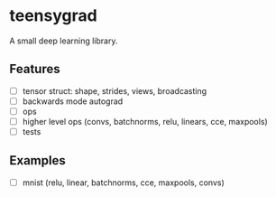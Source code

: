 # teensygrad

A small deep learning library.

## Features

- [ ] tensor struct: shape, strides, views, broadcasting
- [ ] backwards mode autograd
- [ ] ops
- [ ] higher level ops (convs, batchnorms, relu, linears, cce, maxpools)
- [ ] tests

## Examples

- [ ] mnist (relu, linear, batchnorms, cce, maxpools, convs)
